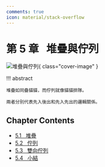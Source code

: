 ```yaml
---
comments: true
icon: material/stack-overflow
---
```


# 第 5 章 &nbsp; 堆疊與佇列

![堆疊與佇列](../assets/covers/chapter_stack_and_queue.jpg){ class="cover-image" }

!!! abstract

    堆疊如同疊貓貓，而佇列就像貓貓排隊。
    
    兩者分別代表先入後出和先入先出的邏輯關係。

## Chapter Contents

- [5.1 &nbsp; 堆疊](https://www.hello-algo.com/en/chapter_stack_and_queue/stack/)
- [5.2 &nbsp; 佇列](https://www.hello-algo.com/en/chapter_stack_and_queue/queue/)
- [5.3 &nbsp; 雙向佇列](https://www.hello-algo.com/en/chapter_stack_and_queue/deque/)
- [5.4 &nbsp; 小結](https://www.hello-algo.com/en/chapter_stack_and_queue/summary/)
